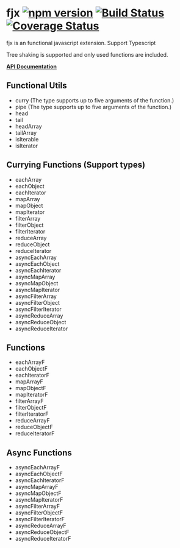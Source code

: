 # fjx  [![npm version](https://badge.fury.io/js/fjx.svg)](https://badge.fury.io/js/fjx) [![Build Status](https://travis-ci.org/daybrush/fjx.svg?branch=master)](https://travis-ci.org/daybrush/fjx) [![Coverage Status](https://coveralls.io/repos/github/daybrush/fjx/badge.svg?branch=master)](https://coveralls.io/github/daybrush/fjx?branch=master)

fjx is an functional javascript extension. Support Typescript

Tree shaking is supported and only used functions are included.

[**API Documentation**](http://daybrush.com/fjx/release/latest/doc)
## Functional Utils
* curry (The type supports up to five arguments of the function.)
* pipe (The type supports up to five arguments of the function.)
* head
* tail
* headArray
* tailArray
* isIterable
* isIterator

## Currying Functions (Support types)
* eachArray
* eachObject
* eachIterator
* mapArray
* mapObject
* mapIterator
* filterArray
* filterObject
* filterIterator
* reduceArray
* reduceObject
* reduceIterator
* asyncEachArray
* asyncEachObject
* asyncEachIterator
* asyncMapArray
* asyncMapObject
* asyncMapIterator
* asyncFilterArray
* asyncFilterObject
* asyncFilterIterator
* asyncReduceArray
* asyncReduceObject
* asyncReduceIterator

## Functions
* eachArrayF
* eachObjectF
* eachIteratorF
* mapArrayF
* mapObjectF
* mapIteratorF
* filterArrayF
* filterObjectF
* filterIteratorF
* reduceArrayF
* reduceObjectF
* reduceIteratorF

## Async Functions
* asyncEachArrayF
* asyncEachObjectF
* asyncEachIteratorF
* asyncMapArrayF
* asyncMapObjectF
* asyncMapIteratorF
* asyncFilterArrayF
* asyncFilterObjectF
* asyncFilterIteratorF
* asyncReduceArrayF
* asyncReduceObjectF
* asyncReduceIteratorF